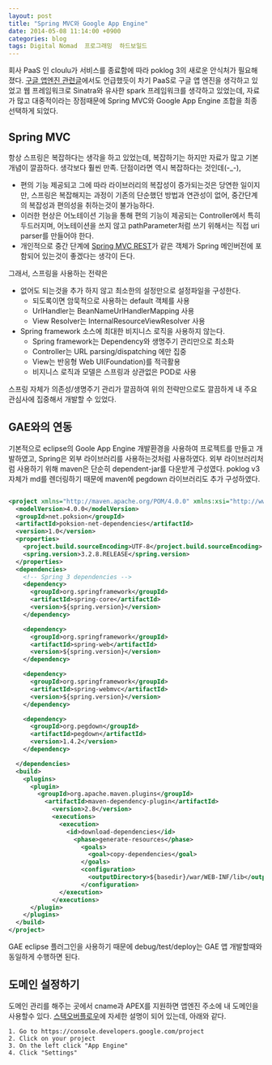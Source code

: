 ```yaml
---
layout: post
title: "Spring MVC와 Google App Engine"
date: 2014-05-08 11:14:00 +0900
categories: blog
tags: Digital Nomad  프로그래밍  하드보일드
---
```


회사 PaaS 인 cloulu가 서비스를 종료함에 따라 poklog 3의 새로운 안식처가 필요해졌다. [구글 앱엔진 관련글](/blog/2013/07/09/start-app-engine.html)에서도 언급했듯이 차기 PaaS로 구글 앱 엔진을 생각하고 있었고 웹 프레임워크로 Sinatra와 유사한 spark 프레임워크를 생각하고 있었는데, 자료가 많고 대중적이라는 장점때문에 Spring MVC와 Google App Engine 조합을 최종 선택하게 되었다.

Spring MVC
----------
항상 스프링은 복잡하다는 생각을 하고 있었는데, 복잡하기는 하지만 자료가 많고 기본 개념이 깔끔하다. 생각보다 훨씬 만족. 단점이라면 역시 복잡하다는 것인데(\-\_\-),

 * 편의 기능 제공되고 그에 따라 라이브러리의 복잡성이 증가되는것은 당연한 일이지만, 스프링은 복잡해지는 과정이 기존의 단순했던 방법과 연관성이 없어, 중간단계의 복잡성과 편의성을 취하는것이 불가능하다.
 * 이러한 현상은 어노테이션 기능을 통해 편의 기능이 제공되는 Controller에서 특히 두드러지며, 어노테이션을 쓰지 않고 pathParameter처럼 쓰기 위해서는 직접 uri parser를 만들어야 한다.
 * 개인적으로 중간 단계에 [Spring MVC REST](http://spring-mvc-rest.sourceforge.net/introduction.html)가 같은 객체가 Spring 메인버전에 포함되어 있는것이 좋겠다는 생각이 든다.

그래서, 스프링을 사용하는 전략은

 * 없어도 되는것을 추가 하지 않고 최소한의 설정만으로 설정파일을 구성한다.
     * 되도록이면 암묵적으로 사용하는 default 객체를 사용
     * UrlHandler는 BeanNameUrlHandlerMapping 사용
     * View Resolver는 InternalResourceViewResolver 사용
 * Spring framework 소스에 최대한 비지니스 로직을 사용하지 않는다.
     * Spring framework는 Dependency와 생명주기 관리만으로 최소화
     * Controller는 URL parsing/dispatching 에만 집중
     * View는 반응형 Web UI(Foundation)를 적극활용
     * 비지니스 로직과 모델은 스프링과 상관없은 POD로 사용

스프링 자체가 의존성/생명주기 관리가 깔끔하여 위의 전략만으로도 깔끔하게 내 주요 관심사에 집중해서 개발할 수 있었다.

GAE와의 연동
----------
기본적으로 eclipse의 Goole App Engine 개발환경을 사용하여 프로젝트를 만들고 개발하였고, Spring은 외부 라이브러리를 사용하는것처럼 사용하였다. 외부 라이브러리처럼 사용하기 위해 maven은 단순히 dependent-jar를 다운받게 구성였다. poklog v3 자체가 md를 렌더링하기 때문에 maven에 pegdown 라이브러리도 추가 구성하였다.

```xml

<project xmlns="http://maven.apache.org/POM/4.0.0" xmlns:xsi="http://www.w3.org/2001/XMLSchema-instance" xsi:schemaLocation="http://maven.apache.org/POM/4.0.0 http://maven.apache.org/xsd/maven-4.0.0.xsd">
  <modelVersion>4.0.0</modelVersion>
  <groupId>net.poksion</groupId>
  <artifactId>poksion-net-dependencies</artifactId>
  <version>1.0</version>
  <properties>
    <project.build.sourceEncoding>UTF-8</project.build.sourceEncoding>
    <spring.version>3.2.8.RELEASE</spring.version>
  </properties>
  <dependencies>
    <!-- Spring 3 dependencies -->
    <dependency>
      <groupId>org.springframework</groupId>
      <artifactId>spring-core</artifactId>
      <version>${spring.version}</version>
    </dependency>

    <dependency>
      <groupId>org.springframework</groupId>
      <artifactId>spring-web</artifactId>
      <version>${spring.version}</version>
    </dependency>

    <dependency>
      <groupId>org.springframework</groupId>
      <artifactId>spring-webmvc</artifactId>
      <version>${spring.version}</version>
    </dependency>

    <dependency>
      <groupId>org.pegdown</groupId>
      <artifactId>pegdown</artifactId>
      <version>1.4.2</version>
    </dependency>

  </dependencies>
  <build>
    <plugins>
      <plugin>
        <groupId>org.apache.maven.plugins</groupId>
          <artifactId>maven-dependency-plugin</artifactId>
            <version>2.8</version>
            <executions>
              <execution>
                <id>download-dependencies</id>
                  <phase>generate-resources</phase>
                    <goals>
                      <goal>copy-dependencies</goal>
                    </goals>
                    <configuration>
                      <outputDirectory>${basedir}/war/WEB-INF/lib</outputDirectory>
                    </configuration>
              </execution>
            </executions>
      </plugin>
    </plugins>
  </build>
</project>

```

GAE eclipse 플러그인을 사용하기 때문에 debug/test/deploy는 GAE 앱 개발할때와 동일하게 수행하면 된다.

도메인 설정하기
------------
도메인 관리를 해주는 곳에서 cname과 APEX를 지원하면 앱엔진 주소에 내 도메인을 사용할수 있다. [스택오버플로우](http://stackoverflow.com/questions/817809/how-to-use-google-app-engine-with-my-own-domain-not-subdomain)에 자세한 설명이 되어 있는데, 아래와 같다.

```
1. Go to https://console.developers.google.com/project
2. Click on your project
3. On the left click "App Engine"
4. Click "Settings"
```


